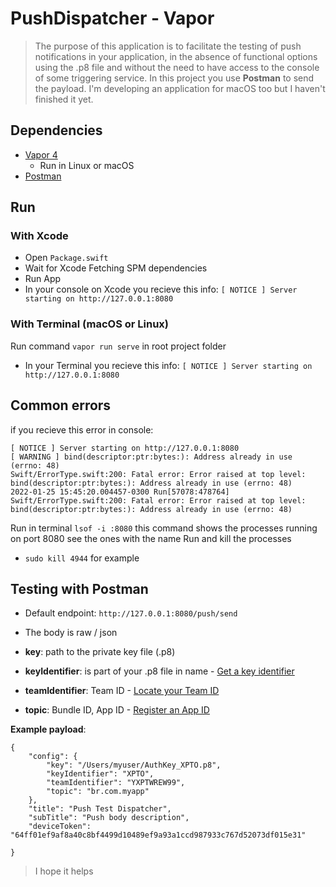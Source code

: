 # PushDispatcher - Vapor

>The purpose of this application is to facilitate the testing of push notifications in your application, in the absence of functional options using the .p8 file and without the need to have access to the console of some triggering service. In this project you use **Postman** to send the payload. I'm developing an application for macOS too but I haven't finished it yet.

## Dependencies

- [Vapor 4](https://docs.vapor.codes/4.0/)
	- Run in Linux or macOS
- [Postman](https://www.postman.com/)

## Run

### With Xcode

- Open `Package.swift`
- Wait for Xcode Fetching SPM dependencies
- Run App
- In your console on Xcode you recieve this info:
`[ NOTICE ] Server starting on http://127.0.0.1:8080`

### With Terminal (macOS or Linux)

Run command `vapor run serve` in root project folder
- In your Terminal you recieve this info:
`[ NOTICE ] Server starting on http://127.0.0.1:8080`

## Common errors

if you recieve this error in console:

```
[ NOTICE ] Server starting on http://127.0.0.1:8080
[ WARNING ] bind(descriptor:ptr:bytes:): Address already in use (errno: 48)
Swift/ErrorType.swift:200: Fatal error: Error raised at top level: bind(descriptor:ptr:bytes:): Address already in use (errno: 48)
2022-01-25 15:45:20.004457-0300 Run[57078:478764] Swift/ErrorType.swift:200: Fatal error: Error raised at top level: bind(descriptor:ptr:bytes:): Address already in use (errno: 48)
```

Run in terminal `lsof -i :8080` this command shows the processes running on port 8080 see the ones with the name Run and kill the processes

- `sudo kill 4944` for example


## Testing with Postman

- Default endpoint: `http://127.0.0.1:8080/push/send`
- The body is raw / json

- **key**: path to the private key file (.p8)
- **keyIdentifier**: is part of your .p8 file in name - [Get a key identifier](https://help.apple.com/developer-account/#/dev646934554)
- **teamIdentifier**: Team ID - [Locate your Team ID](https://help.apple.com/developer-account/#/dev55c3c710c)
- **topic**: Bundle ID, App ID - [Register an App ID](https://help.apple.com/developer-account/#/dev1b35d6f83)

**Example payload**:


```
{
    "config": {
        "key": "/Users/myuser/AuthKey_XPTO.p8",
        "keyIdentifier": "XPTO",
        "teamIdentifier": "YXPTWREW99",
        "topic": "br.com.myapp"
    },
    "title": "Push Test Dispatcher",
    "subTitle": "Push body description",
    "deviceToken": "64ff01ef9af8a40c8bf4499d10489ef9a93a1ccd987933c767d52073df015e31"

}
```


> I hope it helps
